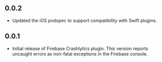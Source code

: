 ## 0.0.2

* Updated the iOS podspec to support compatibility with Swift plugins.

## 0.0.1

* Initial release of Firebase Crashlytics plugin.
This version reports uncaught errors as non-fatal exceptions in the
Firebase console.
